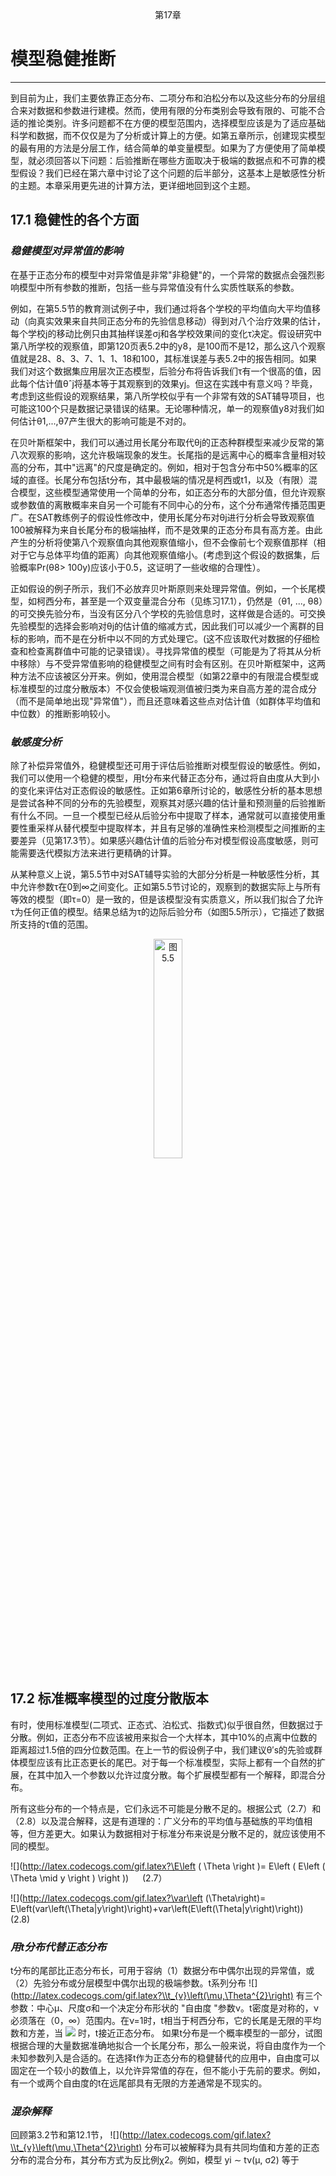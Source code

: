 <center>第17章</center>

# 模型稳健推断
****
到目前为止，我们主要依靠正态分布、二项分布和泊松分布以及这些分布的分层组合来对数据和参数进行建模。然而，使用有限的分布类别会导致有限的、可能不合适的推论类别。许多问题都不在方便的模型范围内，选择模型应该是为了适应基础科学和数据，而不仅仅是为了分析或计算上的方便。如第五章所示，创建现实模型的最有用的方法是分层工作，结合简单的单变量模型。如果为了方便使用了简单模型，就必须回答以下问题：后验推断在哪些方面取决于极端的数据点和不可靠的模型假设？我们已经在第六章中讨论了这个问题的后半部分，这基本上是敏感性分析的主题。本章采用更先进的计算方法，更详细地回到这个主题。

## 17.1 稳健性的各个方面
### _稳健模型对异常值的影响_

在基于正态分布的模型中对异常值是非常"非稳健"的，一个异常的数据点会强烈影响模型中所有参数的推断，包括一些与异常值没有什么实质性联系的参数。

例如，在第5.5节的教育测试例子中，我们通过将各个学校的平均值向大平均值移动（向真实效果来自共同正态分布的先验信息移动）得到对八个治疗效果的估计，每个学校j的移动比例只由其抽样误差σj和各学校效果间的变化τ决定。假设研究中第八所学校的观察值，即第120页表5.2中的y8，是100而不是12，那么这八个观察值就是28、8、3、7、1、1、18和100，其标准误差与表5.2中的报告相同。如果我们对这个数据集应用层次正态模型，后验分布将告诉我们τ有一个很高的值，因此每个估计值θˆj将基本等于其观察到的效果yj。但这在实践中有意义吗？毕竟，考虑到这些假设的观察结果，第八所学校似乎有一个非常有效的SAT辅导项目，也可能这100个只是数据记录错误的结果。无论哪种情况，单一的观察值y8对我们如何估计θ1,...,θ7产生很大的影响可能是不对的。

在贝叶斯框架中，我们可以通过用长尾分布取代θj的正态种群模型来减少反常的第八次观察的影响，这允许极端现象的发生。长尾指的是远离中心的概率含量相对较高的分布，其中"远离"的尺度是确定的。例如，相对于包含分布中50%概率的区域的直径。长尾分布包括t分布，其中最极端的情况是柯西或t1，以及（有限）混合模型，这些模型通常使用一个简单的分布，如正态分布的大部分值，但允许观察或参数值的离散概率来自另一个可能有不同中心的分布，这个分布通常传播范围更广。在SAT教练例子的假设性修改中，使用长尾分布对θj进行分析会导致观察值100被解释为来自长尾分布的极端抽样，而不是效果的正态分布具有高方差。由此产生的分析将使第八个观察值向其他观察值缩小，但不会像前七个观察值那样（相对于它与总体平均值的距离）向其他观察值缩小。(考虑到这个假设的数据集，后验概率Pr(θ8> 100y)应该小于0.5，这证明了一些收缩的合理性）。

正如假设的例子所示，我们不必放弃贝叶斯原则来处理异常值。例如，一个长尾模型，如柯西分布，甚至是一个双变量混合分布（见练习17.1），仍然是（θ1, ..., θ8）的可交换先验分布，当没有区分八个学校的先验信息时，这样做是合适的。可交换先验模型的选择会影响对θj的估计值的缩减方式，因此我们可以减少一个离群的目标的影响，而不是在分析中以不同的方式处理它。(这不应该取代对数据的仔细检查和检查离群值中可能的记录错误）。寻找异常值的模型（可能是为了将其从分析中移除）与不受异常值影响的稳健模型之间有时会有区别。在贝叶斯框架中，这两种方法不应该被区分开来。例如，使用混合模型（如第22章中的有限混合模型或标准模型的过度分散版本）不仅会使极端观测值被归类为来自高方差的混合成分（而不是简单地出现"异常值"），而且还意味着这些点对估计值（如群体平均值和中位数）的推断影响较小。

### _敏感度分析_

除了补偿异常值外，稳健模型还可用于评估后验推断对模型假设的敏感性。例如，我们可以使用一个稳健的模型，用t分布来代替正态分布，通过将自由度从大到小的变化来评估对正态假设的敏感性。正如第6章所讨论的，敏感性分析的基本思想是尝试各种不同的分布的先验模型，观察其对感兴趣的估计量和预测量的后验推断有什么不同。一旦一个模型已经从后验分布中提取了样本，通常就可以直接使用重要性重采样从替代模型中提取样本，并且有足够的准确性来检测模型之间推断的主要差异（见第17.3节）。如果感兴趣估计值的后验分布对模型假设高度敏感，则可能需要迭代模拟方法来进行更精确的计算。

从某种意义上说，第5.5节中对SAT辅导实验的大部分分析是一种敏感性分析，其中允许参数τ在0到∞之间变化。正如第5.5节讨论的，观察到的数据实际上与所有等效的模型（即τ=0）是一致的，但是该模型没有实质意义，所以我们拟合了允许τ为任何正值的模型。结果总结为τ的边际后验分布（如图5.5所示），它描述了数据所支持的τ值的范围。
<div align=center>
<img src="https://user-images.githubusercontent.com/63713797/137932151-ab9537c6-9f7f-446e-bf45-8ef23d822c93.jpg" width= "30%" alt= "图5.5">
</div>

## 17.2 标准概率模型的过度分散版本
有时，使用标准模型(二项式、正态式、泊松式、指数式)似乎很自然，但数据过于分散。例如，正态分布不应该被用来拟合一个大样本，其中10%的点离中位数的距离超过1.5倍的四分位数范围。在上一节的假设例子中，我们建议θ′s的先验或群体模型应该有比正态更长的尾巴。对于每一个标准模型，实际上都有一个自然的扩展，在其中加入一个参数以允许过度分散。每个扩展模型都有一个解释，即混合分布。

所有这些分布的一个特点是，它们永远不可能是分散不足的。根据公式（2.7）和（2.8）以及混合解释，这是有道理的：广义分布的平均值与基础族的平均值相等，但方差更大。如果认为数据相对于标准分布来说是分散不足的，就应该使用不同的模型。

![](http://latex.codecogs.com/gif.latex?\E\left ( \Theta  \right )= E\left ( E\left ( \Theta \mid y \right ) \right )) &#8195; (2.7）

![](http://latex.codecogs.com/gif.latex?\var\left (\Theta\right)= E\left(var\left(\Theta|y\right)\right)+var\left(E\left(\Theta|y\right)\right)) &#8195; (2.8)

### _用t分布代替正态分布_

t分布的尾部比正态分布长，可用于容纳（1）数据分布中偶尔出现的异常值，或（2）先验分布或分层模型中偶尔出现的极端参数。t系列分布
![](http://latex.codecogs.com/gif.latex?\\t_{v}\left(\mu,\Theta^{2}\right)
有三个参数：中心µ、尺度σ和一个决定分布形状的 "自由度 "参数ν。t密度是对称的，ν必须落在（0，∞）范围内。在ν=1时，t相当于柯西分布，它的长尾是无限的平均数和方差，当
![](http://latex.codecogs.com/gif.latex\\v\to\propto)
时，t接近正态分布。 如果t分布是一个概率模型的一部分，试图根据合理的大量数据准确地拟合一个长尾分布，那么一般来说，将自由度作为一个未知参数列入是合适的。在选择t作为正态分布的稳健替代的应用中，自由度可以固定在一个较小的数值上，以允许异常值的存在，但不能小于先前的要求。例如，有一个或两个自由度的t在远尾部具有无限的方差通常是不现实的。

### _混杂解释_

回顾第3.2节和第12.1节，
![](http://latex.codecogs.com/gif.latex?\\t_{v}\left(\mu,\Theta^{2}\right)
分布可以被解释为具有共同均值和方差的正态分布的混合分布，其分布方式为反比例χ2。例如，模型 yi ∼ tν(µ, σ2) 等于
